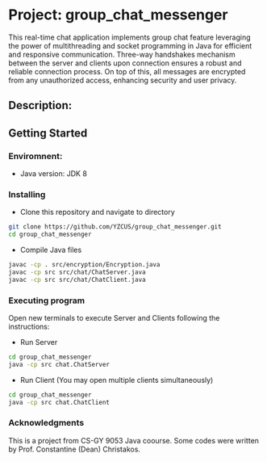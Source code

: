 # Project: group_chat_messenger
This real-time chat application implements group chat feature leveraging the power of multithreading and socket programming in Java for efficient and responsive communication. Three-way handshakes mechanism between the server and clients upon connection ensures a robust and reliable connection process. On top of this, all messages are encrypted from any unauthorized access, enhancing security and user privacy.

## Description:



## Getting Started
### Enviromnent:
- Java version: JDK 8

### Installing
- Clone this repository and navigate to directory
```bash
git clone https://github.com/YZCUS/group_chat_messenger.git
cd group_chat_messenger
```

- Compile Java files
```bash
javac -cp . src/encryption/Encryption.java
javac -cp src src/chat/ChatServer.java
javac -cp src src/chat/ChatClient.java
```

### Executing program
Open new terminals to execute Server and Clients following the instructions:
  
- Run Server
```bash
cd group_chat_messenger
java -cp src chat.ChatServer
```

- Run Client (You may open multiple clients simultaneously)
```bash
cd group_chat_messenger
java -cp src chat.ChatClient
```
### Acknowledgments
This is a project from CS-GY 9053 Java coourse. Some codes were written by Prof. Constantine (Dean) Christakos.
